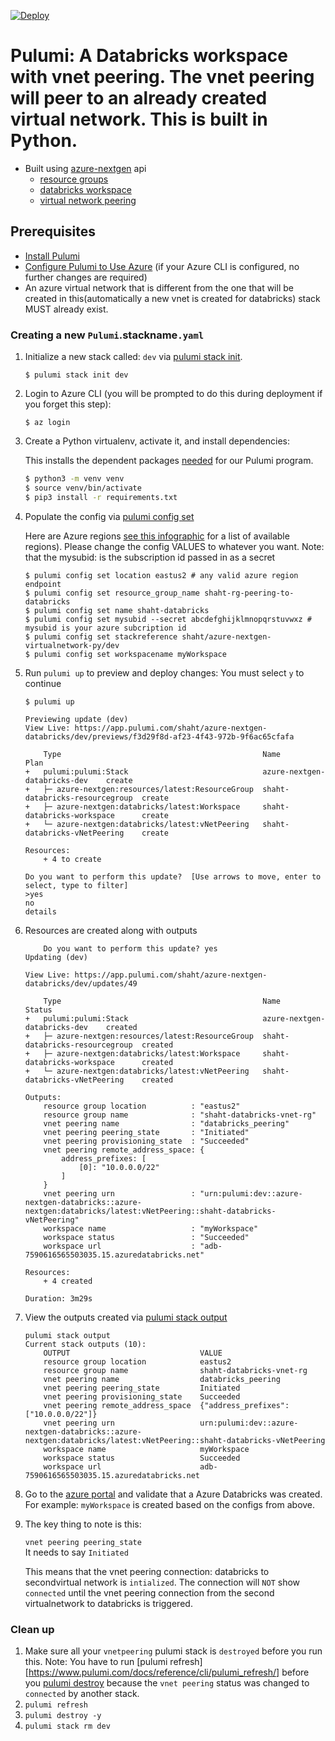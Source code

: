 [![Deploy](https://get.pulumi.com/new/button.svg)](https://app.pulumi.com/new)

# Pulumi:  A Databricks workspace with vnet peering.  The vnet peering will peer to an already created virtual network. This is built in Python.
* Built using [azure-nextgen](https://www.pulumi.com/docs/reference/pkg/azure-nextgen/) api
    * [resource groups](https://www.pulumi.com/docs/reference/pkg/azure-nextgen/resources/resourcegroup/)
    * [databricks workspace](https://www.pulumi.com/docs/reference/pkg/azure-nextgen/databricks/workspace/)
    * [virtual network peering](https://www.pulumi.com/docs/reference/pkg/azure-nextgen/databricks/vnetpeering/) 

## Prerequisites

* [Install Pulumi](https://www.pulumi.com/docs/get-started/install/)
* [Configure Pulumi to Use Azure](https://www.pulumi.com/docs/intro/cloud-providers/azure/setup/) (if your Azure CLI is configured, no further changes are required)
* An azure virtual network that is different from the one that will be created in this(automatically a new vnet is created for databricks) stack MUST already exist.

### Creating a new `Pulumi`.stackname`.yaml`

1. Initialize a new stack called: `dev` via [pulumi stack init](https://www.pulumi.com/docs/reference/cli/pulumi_stack_init/). 
      ```
      $ pulumi stack init dev
      ```

1. Login to Azure CLI (you will be prompted to do this during deployment if you forget this step):
      ```
      $ az login
      ```

1. Create a Python virtualenv, activate it, and install dependencies:

    This installs the dependent packages [needed](https://www.pulumi.com/docs/intro/concepts/how-pulumi-works/) for our Pulumi program.

    ```bash
    $ python3 -m venv venv
    $ source venv/bin/activate
    $ pip3 install -r requirements.txt
    ```

1. Populate the config via [pulumi config set](https://www.pulumi.com/docs/reference/cli/pulumi_config_set/)

   Here are Azure regions [see this infographic](https://azure.microsoft.com/en-us/global-infrastructure/regions/) for a list of available regions).  Please change the config VALUES to whatever you want.
   Note:  that the mysubid: is the subscription id passed in as a secret
   ```
   $ pulumi config set location eastus2 # any valid azure region endpoint
   $ pulumi config set resource_group_name shaht-rg-peering-to-databricks
   $ pulumi config set name shaht-databricks
   $ pulumi config set mysubid --secret abcdefghijklmnopqrstuvwxz # mysubid is your azure subcription id
   $ pulumi config set stackreference shaht/azure-nextgen-virtualnetwork-py/dev
   $ pulumi config set workspacename myWorkspace
   ```

1. Run `pulumi up` to preview and deploy changes:   You must select `y` to continue
  
    ```
    $ pulumi up

    Previewing update (dev)
    View Live: https://app.pulumi.com/shaht/azure-nextgen-databricks/dev/previews/f3d29f8d-af23-4f43-972b-9f6ac65cfafa

        Type                                             Name                            Plan       
    +   pulumi:pulumi:Stack                              azure-nextgen-databricks-dev    create     
    +   ├─ azure-nextgen:resources/latest:ResourceGroup  shaht-databricks-resourcegroup  create     
    +   ├─ azure-nextgen:databricks/latest:Workspace     shaht-databricks-workspace      create     
    +   └─ azure-nextgen:databricks/latest:vNetPeering   shaht-databricks-vNetPeering    create     
    
    Resources:
        + 4 to create

    Do you want to perform this update?  [Use arrows to move, enter to select, type to filter]
    >yes
    no
    details
    ```
1. Resources are created along with outputs
    ```
        Do you want to perform this update? yes
    Updating (dev)

    View Live: https://app.pulumi.com/shaht/azure-nextgen-databricks/dev/updates/49

        Type                                             Name                            Status      
    +   pulumi:pulumi:Stack                              azure-nextgen-databricks-dev    created     
    +   ├─ azure-nextgen:resources/latest:ResourceGroup  shaht-databricks-resourcegroup  created     
    +   ├─ azure-nextgen:databricks/latest:Workspace     shaht-databricks-workspace      created     
    +   └─ azure-nextgen:databricks/latest:vNetPeering   shaht-databricks-vNetPeering    created     
    
    Outputs:
        resource group location          : "eastus2"
        resource group name              : "shaht-databricks-vnet-rg"
        vnet peering name                : "databricks_peering"
        vnet peering peering_state       : "Initiated"
        vnet peering provisioning_state  : "Succeeded"
        vnet peering remote_address_space: {
            address_prefixes: [
                [0]: "10.0.0.0/22"
            ]
        }
        vnet peering urn                 : "urn:pulumi:dev::azure-nextgen-databricks::azure-nextgen:databricks/latest:vNetPeering::shaht-databricks-vNetPeering"
        workspace name                   : "myWorkspace"
        workspace status                 : "Succeeded"
        workspace url                    : "adb-7590616565503035.15.azuredatabricks.net"

    Resources:
        + 4 created

    Duration: 3m29s

    ```
1. View the outputs created via [pulumi stack output](https://www.pulumi.com/docs/reference/cli/pulumi_stack_output/)
    ```
    pulumi stack output
    Current stack outputs (10):
        OUTPUT                             VALUE
        resource group location            eastus2
        resource group name                shaht-databricks-vnet-rg
        vnet peering name                  databricks_peering
        vnet peering peering_state         Initiated
        vnet peering provisioning_state    Succeeded
        vnet peering remote_address_space  {"address_prefixes":["10.0.0.0/22"]}
        vnet peering urn                   urn:pulumi:dev::azure-nextgen-databricks::azure-nextgen:databricks/latest:vNetPeering::shaht-databricks-vNetPeering
        workspace name                     myWorkspace
        workspace status                   Succeeded
        workspace url                      adb-7590616565503035.15.azuredatabricks.net
    ```
1. Go to the [azure portal](https://portal.azure.com/#blade/HubsExtension/BrowseResource/resourceType/Microsoft.Databricks%2Fworkspaces) and validate that a Azure Databricks was created. For example: `myWorkspace` is created based on the configs from above.

1. The key thing to note is this:

    `vnet peering peering_state`         
    It needs to say `Initiated`
    
    This means that the vnet peering connection:
    databricks to secondvirtual network is `intialized`.  The connection will `NOT` show `connected` until the vnet  peering connection from the second virtualnetwork to databricks is triggered.
    
### Clean up
 1. Make sure all your `vnetpeering` pulumi stack is `destroyed` before you run this.  Note:  You have to run [pulumi refresh][https://www.pulumi.com/docs/reference/cli/pulumi_refresh/] before you [pulumi destroy](https://www.pulumi.com/docs/reference/cli/pulumi_destroy/) because the `vnet peering` status was changed to `connected` by another stack.
 1. `pulumi refresh`
 1. `pulumi destroy -y`   
 1. `pulumi stack rm dev`